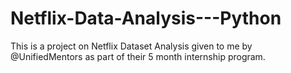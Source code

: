 # Netflix-Data-Analysis---Python
This is a project on Netflix Dataset Analysis given to me by @UnifiedMentors as part of their 5 month internship program.
